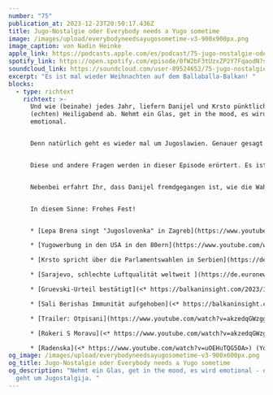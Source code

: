 ```yaml
---
number: "75"
publication_at: 2023-12-23T20:50:17.436Z
title: Jugo-Nostalgie oder Everybody needs a Yugo sometime
image: /images/upload/everybodyneedsayugosometime-v3-900x900px.png
image_caption: von Nadin Heinke
apple_link: https://podcasts.apple.com/es/podcast/75-jugo-nostalgie-oder-everybody-needs-a-yugo-sometime/id1170436903?i=1000639549918
spotify_link: https://open.spotify.com/episode/0fW2bF3tUzxZP2Y7FqaodN?si=de5efcf174b14160
soundcloud_link: https://soundcloud.com/user-89524652/75-jugo-nostalgie-oder-everybody-needs-a-yugo-sometime
excerpt: "Es ist mal wieder Weihnachten auf dem Ballaballa-Balkan! "
blocks:
  - type: richtext
    richtext: >-
      Und wie (beinahe) jedes Jahr, liefern Danijel und Krsto pünktlich zum
      (echten) Heiligabend ab. Nehmt ein Glas, get in the mood, es wird
      emotional.


      Denn natürlich geht es wieder mal um Jugoslawien. Genauer gesagt um Jugo-Nostalgie, Jugostalgija oder wie immer Ihr es nennen wollt. Also auf gut Deutsch die Sehnsucht nach diesem längst zerfallenen Staat...aber ist es eigentlich die Sehnsucht nach dem Staat oder nach etwas ganz anderem?


      Diese und andere Fragen werden in dieser Episode erörtert. Es ist alles mit dabei, was man sich nur wünschen kann: Musik, Film, Politik und natürlich Tito. Und weil Weihnachten ja ein Familienfest ist, kommen auch zahlreiche bekannte Stimmen aus den vergangenen sieben Jahren Ballaballa-Balkan zur Wort: Olivera Stajić, Danko Rabrenović, Aleksandra Tomanić, Adelina Gashi und Rüdiger (RIDIGER!!) Rossig.


      Nebenbei erfahrt Ihr, dass Danijel fremdgegangen ist, wie die Wahlen in Serbien ausgegangen sind und in welchem Wettbewerb Sarajevo unlängst (leider) den ersten Platz belegte.


      In diesem Sinne: Frohes Fest!


      * [Lepa Brena singt "Jugoslovenka" in Zagreb](https://www.youtube.com/watch?v=akzedqGWzgg) (Youtube)

      * [Yugowerbung in den USA in den 80ern](https://www.youtube.com/watch?v=yQI49lWSOaw) (Youtube)

      * [Krsto spricht über die Parlamentswahlen in Serbien](https://detektor.fm/politik/zurueck-zum-thema-wahlen-in-serbien) (Detektor.fm, 8 Min)

      * [Sarajevo, schlechte Luftqualität weltweit ](https://de.euronews.com/2023/12/21/luft-in-sarajevo-schmutziger-als-in-kalkutta)(euronews)

      * [Gruevski-Urteil bestätigt](<* https://balkaninsight.com/2023/12/20/north-macedonia-court-confirms-ex-pm-gruevskis-sentence/>) (Balkan Insight)

      * [Sali Berishas Immunität aufgehoben](<* https://balkaninsight.com/2023/12/21/albanias-parliament-lifts-immunity-of-former-pm-sali-berisha/>) (Balkan Insight)

      * [Trailer: Otpisani](https://www.youtube.com/watch?v=akzedqGWzgg) (Youtube)

      * [Rokeri S Moravu](<* https://www.youtube.com/watch?v=akzedqGWzgg>) (Youtube)

      * [Radenska](<* https://www.youtube.com/watch?v=uOEHuTQG5OA>) (Youtube)
og_image: /images/upload/everybodyneedsayugosometime-v3-900x600px.png
og_title: Jugo-Nostalgie oder Everybody needs a Yugo sometime
og_description: "Nehmt ein Glas, get in the mood, es wird emotional - denn es
  geht um Jugostalgija. "
---
```

